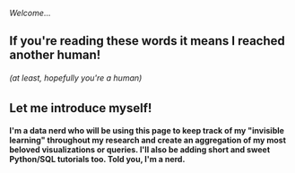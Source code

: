 _Welcome_...
## If you're reading these words it means I reached another human!
###### (at least, hopefully you're a human) 
## Let me introduce myself!

#### I'm a data nerd who will be using this page to keep track of my "invisible learning" throughout my research and create an aggregation of my most beloved visualizations or queries. I'll also be adding short and sweet Python/SQL tutorials too. Told you, I'm a nerd.
